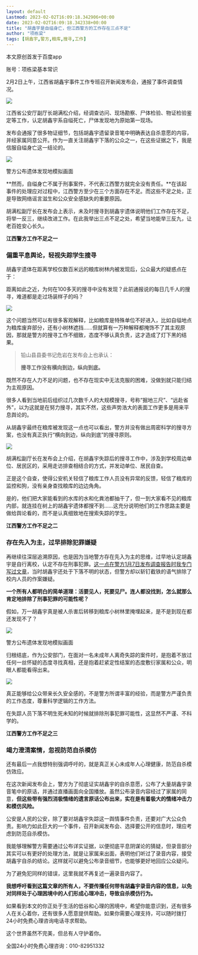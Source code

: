 ```yaml
---
layout: default
Lastmod: 2023-02-02T16:09:18.342906+00:00
date: 2023-02-02T16:09:18.342338+00:00
title: "胡鑫宇是自缢身亡，但江西警方的工作存在三点不足"
author: "项栋梁"
tags: [胡鑫宇,警方,粮库,搜寻,工作]
---
```


本文原创首发于百度app  

账号：项栋梁基本常识

2月2日上午，江西省胡鑫宇事件工作专班召开新闻发布会，通报了事件调查情况。

![](https://images.weserv.nl/?url=https%3A//mmbiz.qpic.cn/mmbiz_png/TP65WXCia4CIdicDJRRsvicSXLq9BFYaiaCoZZouomhTHTs6IVfcjhgJskVywYVseyXZ9DxLW1Nicg0xynS35F9T5wA/640%3Fwx_fmt%3Dpng)

江西省公安厅副厅长胡满松介绍，经调查访问、现场勘察、尸体检验、物证检验鉴定等工作，认定胡鑫宇系自缢死亡，尸体发现地为原始第一现场。

发布会通报了很多物证细节，包括胡鑫宇遗留录音笔中明确表达自杀意愿的内容，并经家属同意公开。作为一直关注胡鑫宇下落的公众之一，在这些证据之下，我是信服自缢身亡这一结论的。

![](https://images.weserv.nl/?url=https%3A//mmbiz.qpic.cn/mmbiz_png/TP65WXCia4CIdicDJRRsvicSXLq9BFYaiaCoU8M1TDCgSepcgNQIGZAGs3DKOO23YwBXc2Mx3jLplibic0SmJFXWSUibw/640%3Fwx_fmt%3Dpng)

警方公布遗体发现地模拟画面

**然而，自缢身亡不属于刑事案件，不代表江西警方就完全没有责任。**在该起事件的处理应对过程中，江西警方至少在三个方面存在不足。而这些不足之处，正是导致网络谣言滋生和公众安全感缺失的重要原因。

胡满松副厅长在发布会上表示，未及时搜寻到胡鑫宇遗体说明他们工作存在不足，将举一反三，继续改进工作。在此我举出三点不足之处，希望当地能举三反九，让老百姓安心长久。

**江西警方工作不足之一**

### **偏重平息舆论，轻视失踪学生搜寻**

胡鑫宇遗体在距离学校仅数百米远的粮库树林内被发现后，公众最大的疑惑点在于：

距离如此之近，为何在100多天的搜寻中没有发现？此前通报说的每日几千人的搜寻，难道都是走过场装样子的吗？

![](https://images.weserv.nl/?url=https%3A//mmbiz.qpic.cn/mmbiz_png/TP65WXCia4CIdicDJRRsvicSXLq9BFYaiaCoVSazeNLKH6VHVlJAafaQtfiahbrF03KmA37RGjc40snPwibgzvjFrObQ/640%3Fwx_fmt%3Dpng)

这个问题当然可以有很多客观解释，比如粮库是特殊单位不好进入，比如自缢地点为粮库废弃部分，还有小树林遮挡……但就算有一万种解释都掩饰不了其主观原因，那就是警方的搜寻工作不细致，态度不够认真负责，这才造成了灯下黑的结果。

> 铅山县县委书记危岩在发布会上也承认：
> 
>   
> 
> **搜寻工作没有横向到边，纵向到底。**

既然不存在人力不足的问题，也不存在现实中无法克服的困难，没做到就只能归结为主观原因。  

很多人看到当地前后组织过几次数千人的大规模搜寻，号称“掘地三尺”、“远赴省外”，以为这就是在努力搜寻，其实不然，这些声势浩大的表面工作更多是用来平息舆论的。

从胡鑫宇最终在粮库被发现这一点也可以看出，警方并没有做出周密科学的搜寻方案，也没有真正执行“横向到边，纵向到底”的搜寻原则。

![](https://images.weserv.nl/?url=https%3A//mmbiz.qpic.cn/mmbiz_png/TP65WXCia4CIdicDJRRsvicSXLq9BFYaiaCoROoJe8mGkdAMJnFFszyLmuGPxwD3ypyXQW9P05TEajhkTPzdTT82pA/640%3Fwx_fmt%3Dpng)

胡满松副厅长在发布会上介绍，在胡鑫宇失踪后的搜寻工作中，涉及到学校周边单位、居民区的，采用走访排查相结合的方式，并发动单位、居民自查。

正是这个自查，使得公安机关轻信了粮库工作人员没有异常的反馈，轻信了粮库的监控和狗，没有亲身查找粮库的边边角角。

是的，他们把大家能看到的水库的水和化粪池都抽干了，但一到大家看不见的粮库内部，就连挂在树上的胡鑫宇遗体都搜不到……这充分说明他们的工作思路主要是做给舆论看的，而不是认真细致地在搜索失踪的学生。

**江西警方工作不足之二**

### **存在先入为主，过早排除犯罪嫌疑**

再继续往深层追溯原因，也是因为当地警方存在先入为主的思维，过早地认定胡鑫宇是自行离校，认定不存在刑事犯罪。[这一点在警方1月7日发布调查报告时我专门写过文章](http://mp.weixin.qq.com/s?__biz=MzI0NTAzOTI1Nw==&mid=2650097601&idx=1&sn=7583db4ddfa49e8a527fdf92fa97f992&chksm=f1554e37c622c72133613e27e4ba39477bd408b3d57f03dc5fe4572c2c5d2c171f104fedb685&scene=21#wechat_redirect)，当时胡鑫宇还处于下落不明的状态，但警方却以斩钉截铁的语气排除了校内人员的作案嫌疑。

**一个所有人都明白的简单道理：活要见人，死要见尸。连人都没找到，怎么就那么肯定地排除了刑事犯罪的可能性呢？**

假如，万一胡鑫宇真是被人杀害后转移到粮库小树林里掩埋起来，是不是到现在都还发现不了？

![](https://images.weserv.nl/?url=https%3A//mmbiz.qpic.cn/mmbiz_png/TP65WXCia4CIdicDJRRsvicSXLq9BFYaiaCowyPQ26YE1ufW08BMjOl0o2zv8GOltqOCiatXyxbj31BttoJukkuvicicw/640%3Fwx_fmt%3Dpng)

警方公布遗体发现地模拟画面

归根结底，作为公安部门，在面对一名未成年人离奇失踪的案件时，是抱着不放过任何一丝怀疑的态度寻找真相，还是抱着赶紧定性结案的态度敷衍家属和公众，明眼人都能看得出来。

![](https://images.weserv.nl/?url=https%3A//mmbiz.qpic.cn/mmbiz_png/TP65WXCia4CIdicDJRRsvicSXLq9BFYaiaCoowx4OibBT8Bgx10NCaTzPaqrSdPaaMC7OuEDDL0tuI6TtrJ6HSqyXew/640%3Fwx_fmt%3Dpng)

真正能够给公众带来长久安全感的，不是警方所谓丰富的经验，而是警方严谨负责的工作态度，尊重科学逻辑的工作方法。

在失踪人员下落不明生死未知的时候就排除刑事犯罪可能性，这显然不严谨、不科学的。

**江西警方工作不足之三**

### **竭力澄清案情，忽视防范自杀模仿**

还有最后一点我想特别强调呼吁的，就是真正关心未成年人心理健康，防范自杀模仿效应。

在这次新闻发布会上，警方为了彻底证实胡鑫宇的自杀意愿，公布了大量胡鑫宇录音笔中的原话，并通过直播画面向全国播放。虽然公布录音内容经过了家属的同意，**但这些带有强烈消极情绪的遗言原话公布出来，实在是有着极大的情绪冲击力和模仿风险。**

公安是人民的公安，除了要对胡鑫宇失踪这一舆情事件负责，还要对广大公众负责。影响力如此巨大的一个事件，召开新闻发布会、选择要公开的信息时，理应考虑到防范自杀模仿。

我能够理解警方需要通过公布详实证据，以便彻底平息阴谋论的猜疑，但录音部分其实可以有更好的处理方法，就是让家属来出面，表明他们听过了录音内容，接受胡鑫宇自杀的结论。这样就可以避免公布录音细节，也能够更好地回应公众疑问。

为了避免犯同样的错误，这里我就不再复述一遍录音内容了。

**我想呼吁看到这篇文章的所有人，不要传播任何带有胡鑫宇录音内容的信息，以免对同样处于心理困境中的人们形成心理冲击，导致自杀模仿行为。**

如果看到本文的你正处于生活的低谷和心理的困境中，希望你能意识到，还有很多人在关心着你，还有很多人愿意提供帮助。如果你需要心理支持，可以随时拨打24小时免费心理咨询电话寻求帮助。

这个世界虽然不完美，但总有人守护着你。

全国24小时免费心理咨询：010-82951332

